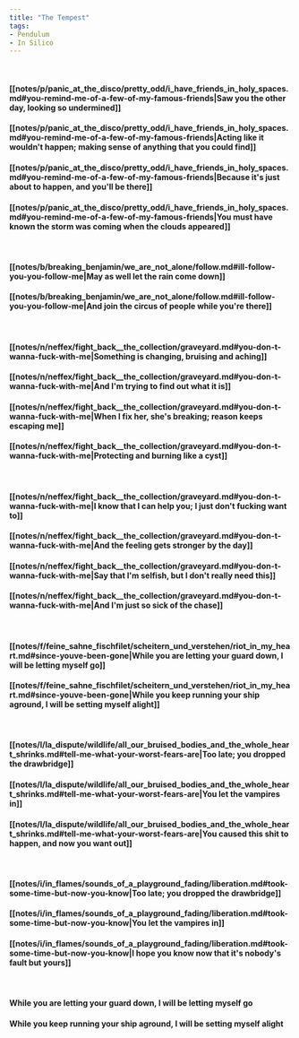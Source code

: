 ```yaml
---
title: "The Tempest"
tags:
- Pendulum
- In Silico
---
```

&nbsp;
#### [[notes/p/panic_at_the_disco/pretty_odd/i_have_friends_in_holy_spaces.md#you-remind-me-of-a-few-of-my-famous-friends|Saw you the other day, looking so undermined]]
#### [[notes/p/panic_at_the_disco/pretty_odd/i_have_friends_in_holy_spaces.md#you-remind-me-of-a-few-of-my-famous-friends|Acting like it wouldn't happen; making sense of anything that you could find]]
#### [[notes/p/panic_at_the_disco/pretty_odd/i_have_friends_in_holy_spaces.md#you-remind-me-of-a-few-of-my-famous-friends|Because it's just about to happen, and you'll be there]]
#### [[notes/p/panic_at_the_disco/pretty_odd/i_have_friends_in_holy_spaces.md#you-remind-me-of-a-few-of-my-famous-friends|You must have known the storm was coming when the clouds appeared]]
&nbsp;
#### [[notes/b/breaking_benjamin/we_are_not_alone/follow.md#ill-follow-you-you-follow-me|May as well let the rain come down]]
#### [[notes/b/breaking_benjamin/we_are_not_alone/follow.md#ill-follow-you-you-follow-me|And join the circus of people while you're there]]
&nbsp;
#### [[notes/n/neffex/fight_back__the_collection/graveyard.md#you-don-t-wanna-fuck-with-me|Something is changing, bruising and aching]]
#### [[notes/n/neffex/fight_back__the_collection/graveyard.md#you-don-t-wanna-fuck-with-me|And I'm trying to find out what it is]]
#### [[notes/n/neffex/fight_back__the_collection/graveyard.md#you-don-t-wanna-fuck-with-me|When I fix her, she's breaking; reason keeps escaping me]]
#### [[notes/n/neffex/fight_back__the_collection/graveyard.md#you-don-t-wanna-fuck-with-me|Protecting and burning like a cyst]]
&nbsp;
#### [[notes/n/neffex/fight_back__the_collection/graveyard.md#you-don-t-wanna-fuck-with-me|I know that I can help you; I just don't fucking want to]]
#### [[notes/n/neffex/fight_back__the_collection/graveyard.md#you-don-t-wanna-fuck-with-me|And the feeling gets stronger by the day]]
#### [[notes/n/neffex/fight_back__the_collection/graveyard.md#you-don-t-wanna-fuck-with-me|Say that I'm selfish, but I don't really need this]]
#### [[notes/n/neffex/fight_back__the_collection/graveyard.md#you-don-t-wanna-fuck-with-me|And I'm just so sick of the chase]]
&nbsp;
#### [[notes/f/feine_sahne_fischfilet/scheitern_und_verstehen/riot_in_my_heart.md#since-youve-been-gone|While you are letting your guard down, I will be letting myself go]]
#### [[notes/f/feine_sahne_fischfilet/scheitern_und_verstehen/riot_in_my_heart.md#since-youve-been-gone|While you keep running your ship aground, I will be setting myself alight]]
&nbsp;
#### [[notes/l/la_dispute/wildlife/all_our_bruised_bodies_and_the_whole_heart_shrinks.md#tell-me-what-your-worst-fears-are|Too late; you dropped the drawbridge]]
#### [[notes/l/la_dispute/wildlife/all_our_bruised_bodies_and_the_whole_heart_shrinks.md#tell-me-what-your-worst-fears-are|You let the vampires in]]
#### [[notes/l/la_dispute/wildlife/all_our_bruised_bodies_and_the_whole_heart_shrinks.md#tell-me-what-your-worst-fears-are|You caused this shit to happen, and now you want out]]
&nbsp;
#### [[notes/i/in_flames/sounds_of_a_playground_fading/liberation.md#took-some-time-but-now-you-know|Too late; you dropped the drawbridge]]
#### [[notes/i/in_flames/sounds_of_a_playground_fading/liberation.md#took-some-time-but-now-you-know|You let the vampires in]]
#### [[notes/i/in_flames/sounds_of_a_playground_fading/liberation.md#took-some-time-but-now-you-know|I hope you know now that it's nobody's fault but yours]]
&nbsp;
#### While you are letting your guard down, I will be letting myself go
#### While you keep running your ship aground, I will be setting myself alight
